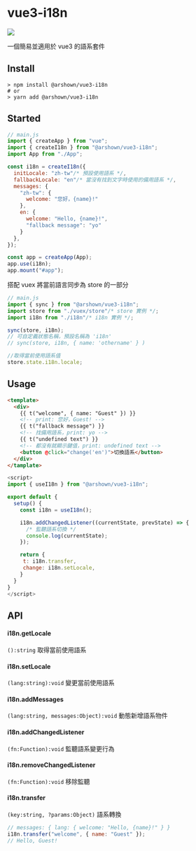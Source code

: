 # vue3-i18n

![](https://img.shields.io/npm/v/@arshown/vue3-i18n)

一個簡易並適用於 vue3 的語系套件

## Install

```shell
> npm install @arshown/vue3-i18n
# or
> yarn add @arshown/vue3-i18n
```

## Started

```javascript
// main.js
import { createApp } from "vue";
import { createI18n } from "@arshown/vue3-i18n";
import App from "./App";

const i18n = createI18n({
  initLocale: "zh-tw"/* 預設使用語系 */,
  fallbackLocale: "en"/* 當沒有找到文字時使用的備用語系 */,
  messages: {
    "zh-tw": {
      welcome: "您好，{name}!"  
    },
    en: {
      welcome: "Hello, {name}!",
      "fallback message": "yo"
    }
  },
});

const app = createApp(App);
app.use(i18n);
app.mount("#app");
```

搭配 vuex 將當前語言同步為 store 的一部分

```javascript
// main.js
import { sync } from "@arshown/vue3-i18n";
import store from "./vuex/store"/* store 實例 */; 
import i18n from "./i18n"/* i18n 實例 */;

sync(store, i18n);
// 可自定義狀態名稱，預設名稱為 'i18n'
// sync(store, i18n, { name: 'othername' } )
```

```javascript
//取得當前使用語系值
store.state.i18n.locale;
```

## Usage
```html
<template>
  <div>
    {{ t("welcome", { name: "Guest" }) }}
    <!-- print: 您好，Guest! --> 
    {{ t("fallback message") }}
    <!-- 找備用語系，print: yo --> 
    {{ t("undefined text") }}
    <!-- 都沒有就顯示鍵值，print: undefined text --> 
    <button @click="change('en')">切換語系</button>
  </div>
</tamplate>
```

```javascript
<script>
import { useI18n } from "@arshown/vue3-i18n";

export default {
  setup() {
    const i18n = useI18n();

    i18n.addChangedListener((currentState, prevState) => {
      /* 監聽語系切換 */
      console.log(currentState);
    });

    return {
     t: i18n.transfer,
     change: i18n.setLocale,
    }
  }
}
</script>
```

## API

#### i18n.getLocale
`():string`
取得當前使用語系

#### i18n.setLocale
`(lang:string):void`
變更當前使用語系

#### i18n.addMessages
`(lang:string, messages:Object):void`
動態新增語系物件

#### i18n.addChangedListener
`(fn:Function):void`
監聽語系變更行為

#### i18n.removeChangedListener
`(fn:Function):void`
移除監聽

#### i18n.transfer
`(key:string, ?params:Object)`
語系轉換

```javascript
// messages: { lang: { welcome: "Hello, {name}!" } }
i18n.transfer("welcome", { name: "Guest" });
// Hello, Guest!
```
